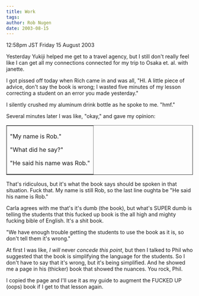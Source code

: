 ```yaml
---
title: Work
tags: 
author: Rob Nugen
date: 2003-08-15
---
```


<p class=date>12:58pm JST Friday 15 August 2003</p>

<p>Yesterday Yukiji helped me get to a travel agency, but I still
don't really feel like I can get all my connections connected for my
trip to Osaka et. al. with janette.</p>

<p>I got pissed off today when Rich came in and was all, "HI.  A
little piece of advice, don't say the book is wrong; I wasted five
minutes of my lesson correcting a student on an error you made
yesterday."</p>

<p>I silently crushed my aluminum drink bottle as he spoke to me.
"hmf."</p>

<p>Several minutes later I was like, "okay," and gave my opinion:</p>

<table border=1><tr><td>
<p>"My name is Rob."</p>

<p>"What did he say?"</p>

<p>"He said his name was Rob."</p>
</td></tr></table>

<p>That's ridiculous, but it's what the book says should be spoken in
that situation.  Fuck that.  My name is still Rob, so the last line
oughta be "He said his name is Rob."</p>

<p>Carla agrees with me that's it's dumb (the book), but what's SUPER
dumb is telling the students that this fucked up book is the all high
and mighty fucking bible of English.  It's a shit book.</p>

<p>"We have enough trouble getting the students to use the book as it
is, so don't tell them it's wrong."</p>

<p>At first I was like, <em>I will</em> never <em>concede this
point</em>, but then I talked to Phil who suggested that the book is
simplifying the language for the students.   So I don't have to say
that it's wrong, but it's being simplified.  And he showed me a page
in his (thicker) book that showed the nuances.  You rock, Phil.</p>

<p>I copied the page and I'll use it as my guide to augment the FUCKED
UP (oops) book if I get to that lesson again.</p>
